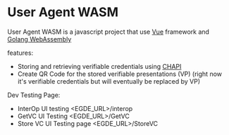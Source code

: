 # User Agent WASM
User Agent WASM is a javascript project that use [Vue](https://vuejs.org) framework and
[Golang WebAssembly](https://github.com/golang/go/wiki/WebAssembly)

features:
- Storing and retrieving verifiable credentials using [CHAPI](https://github.com/digitalbazaar/credential-handler-polyfill)
- Create QR Code for the stored verifiable presentations (VP) (right now it's verifiable credentials but will eventually be replaced by VP)


Dev Testing Page:
- InterOp UI testing <EGDE_URL>/interop
- GetVC UI Testing  <EGDE_URL>/GetVC
- Store VC UI Testing page <EGDE_URL>/StoreVC
